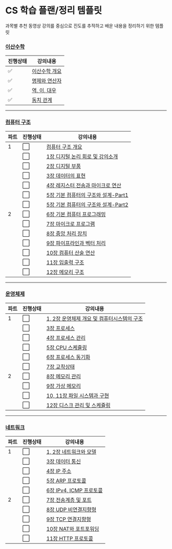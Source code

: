 # CS 학습 플랜/정리 템플릿
과목별 추천 동영상 강의를 중심으로 진도를 추적하고 배운 내용을 정리하기 위한 템플릿

### [이산수학](이산수학)
|진행상태|강의내용|
| ------ | ------ | 
| :white_check_mark: |[이산수학 개요](이산수학/이산수학-개요.md) |
| :white_check_mark: |[명제와 연산자](이산수학/명제와-연산자.md) |
| :white_check_mark: |[역, 이, 대우](이산수학/역-이-대우.md) |
| :white_check_mark: |[동치 관계](이산수학/동치-관계.md) |

---

### [컴퓨터 구조](컴퓨터-구조)
|파트|진행상태|강의내용|
| ------ | ------ | ------ |
|1| :white_large_square: | [컴퓨터 구조 개요](컴퓨터-구조/컴퓨터-구조-개요.md) |
| | :white_large_square: | [1장 디지털 논리 회로 및 강의소개](컴퓨터-구조/1장-디지털-논리-회로-및-강의소개.md) |
| | :white_large_square: | [2장 디지털 부품](컴퓨터-구조/2장-디지털-부품.md) |
| | :white_large_square: | [3장 데이터의 표현](컴퓨터-구조/3장-데이터의-표현.md) |
| | :white_large_square: | [4장 레지스터 전송과 마이크로 연산](컴퓨터-구조/4장-레지스터-전송과-마이크로-연산.md) |
| | :white_large_square: | [5장 기본 컴퓨터의 구조와 설계-Part1](컴퓨터-구조/5장-기본-컴퓨터의-구조와-설계-Part1.md) |
| | :white_large_square: | [5장 기본 컴퓨터의 구조와 설계-Part2](컴퓨터-구조/5장-기본-컴퓨터의-구조와-설계-Part2.md) |
|2| :white_large_square: | [6장 기본 컴퓨터 프로그래밍](컴퓨터-구조/6장-기본-컴퓨터-프로그래밍.md) |
| | :white_large_square: | [7장 마이크로 프로그램](컴퓨터-구조/7장-마이크로-프로그램.md) |
| | :white_large_square: | [8장 중앙 처리 장치](컴퓨터-구조/8장-중앙-처리-장치.md) |
| | :white_large_square: | [9장 파이프라인과 벡터 처리](컴퓨터-구조/9장-파이프라인과-벡터-처리.md) |
| | :white_large_square: | [10장 컴퓨터 산술 연산](컴퓨터-구조/10장-컴퓨터-산술-연산.md) |
| | :white_large_square: | [11장 입출력 구조](컴퓨터-구조/11장-입출력-구조.md) |
| | :white_large_square: | [12장 메모리 구조](컴퓨터-구조/12장-메모리-구조.md) |

---

### [운영체제](운영체제)
|파트|진행상태|강의내용|
| ------ | ------ | ------ |
|1| :white_large_square: | [1, 2장 운영체제 개요 및 컴퓨터시스템의 구조](운영체제/1,-2장-운영체제-개요-및-컴퓨터시스템의-구조.md) |
| | :white_large_square: | [3장 프로세스](운영체제/3장-프로세스.md) |
| | :white_large_square: | [4장 프로세스 관리](운영체제/4장-프로세스-관리.md) |
| | :white_large_square: | [5장 CPU 스케쥴링](운영체제/5장-CPU-스케쥴링.md) |
| | :white_large_square: | [6장 프로세스 동기화](운영체제/6장-프로세스-동기화.md) |
| | :white_large_square: | [7장 교착상태](운영체제/7장-교착상태.md) |
|2| :white_large_square: | [8장 메모리 관리](운영체제/8장-메모리-관리.md) |
| | :white_large_square: | [9장 가상 메모리](운영체제/9장-가상-메모리.md) |
| | :white_large_square: | [10, 11장 파일 시스템과 구현](운영체제/10,-11장-파일-시스템과-구현.md) |
| | :white_large_square: | [12장 디스크 관리 및 스케쥴링](운영체제/12장-디스크-관리-및-스케쥴링.md) |

---

### [네트워크](네트워크)
|파트|진행상태|강의내용|
| ------ | ------ | ------ |
|1| :white_large_square: | [1, 2장 네트워크와 모델](네트워크/1,-2장-네트워크와-모델.md) |
| | :white_large_square: | [3장 데이터 통신](네트워크/3장-데이터-통신.md) |
| | :white_large_square: | [4장 IP 주소](네트워크/4장-IP-주소.md) |
| | :white_large_square: | [5장 ARP 프로토콜](네트워크/5장-ARP-프로토콜.md) |
| | :white_large_square: | [6장 IPv4, ICMP 프로토콜](네트워크/6장-IPv4,-ICMP-프로토콜.md) |
|2| :white_large_square: | [7장 전송계층 및 포트](네트워크/7장-전송계층-및-포트.md) |
| | :white_large_square: | [8장 UDP 비연결지향형](네트워크/8장-UDP-비연결지향형.md) |
| | :white_large_square: | [9장 TCP 연결지향형](네트워크/9장-TCP-연결지향형.md) |
| | :white_large_square: | [10장 NAT와 포트포워딩](네트워크/10장-NAT와-포트포워딩.md) |
| | :white_large_square: | [11장 HTTP 프로토콜](네트워크/11장-HTTP-프로토콜.md) |
